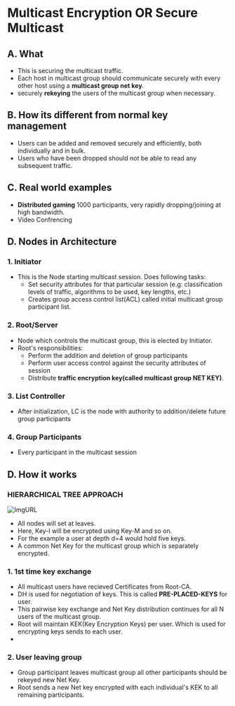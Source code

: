 # Multicast Encryption OR Secure Multicast
## A. What
- This is securing the multicast traffic.
- Each host in multicast group should communicate securely with every other host using a **multicast group net key**. 
- securely **rekeying** the users of the multicast group when necessary.

## B. How its different from normal key management
- Users can be added and removed securely and efficiently, both individually and in bulk.
- Users who have been dropped should not be able to read any subsequent traffic.

## C. Real world examples
- **Distributed gaming** 1000 participants, very rapidly dropping/joining at high bandwidth.
- Video Confrencing

## D. Nodes in Architecture
### 1. Initiator
- This is the Node starting multicast session. Does following tasks:
  - Set security attributes for that particular session (e.g: classification levels of traffic, algorithms to be used, key lengths, etc.)
  - Creates group access control list(ACL) called initial multicast group participant list.
### 2. Root/Server
- Node which controls the multicast group, this is elected by Initiator.
- Root's responsibilities:
  - Perform the addition and deletion of group participants
  - Perform user access control against the security attributes of session
  - Distribute **traffic encryption key(called multicast group NET KEY)**.
### 3. List Controller
- After initialization, LC is the node with authority to addition/delete future group participants
### 4. Group Participants
- Every participant in the multicast session

## D. How it works
### HIERARCHICAL TREE APPROACH
![ImgURL](https://i.ibb.co/5KnYcWg/preplaced-keys.png)
- All nodes will set at leaves.
- Here, Key-I will be encrypted using Key-M and so on.
- For the example a user at depth d=4 would hold five keys.
- A common Net Key for  the multicast group which is separately encrypted.
### 1. 1st time key exchange
- All multicast users have recieved Certificates from Root-CA.
- DH is used for negotiation of keys. This is called **PRE-PLACED-KEYS** for user.
- This pairwise key exchange and Net Key distribution continues for all  N users of the multicast group.
- Root will maintain KEK(Key Encryption Keys) per user. Which is used for encrypting keys sends to each user.
- 
### 2. User leaving group
- Group participant leaves multicast group all other participants should be rekeyed new Net Key.
- Root sends a new Net key encrypted with each individual's KEK to all remaining participants.
